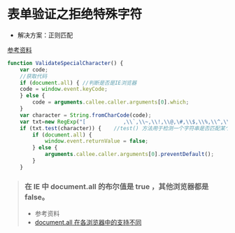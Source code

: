# 表单验证之拒绝特殊字符

- 解决方案：正则匹配

[参考资料](https://blog.csdn.net/myslife/article/details/18035415?utm_source=copy )

```javascript
function ValidateSpecialCharacter() {   
    var code;    
    //获取代码
    if (document.all) { //判断是否是IE浏览器    
    code = window.event.keyCode;    
    } else {     
        code = arguments.callee.caller.arguments[0].which;    
    }    
    var character = String.fromCharCode(code);   
    var txt=new RegExp("[            ,\\`,\\~,\\!,\\@,\#,\\$,\\%,\\^,\\+,\\*,\\&,\\\\,\\/,\\?,\\|,\\:,\\.,\\<,\\>,\\{,\\},\\(,\\),\\'',\\;,\\=,\"]");    //特殊字符正则表达式   
    if (txt.test(character)) {    //test() 方法用于检测一个字符串是否匹配某个模式.
        if (document.all) {      
            window.event.returnValue = false;     
        } else {  
            arguments.callee.caller.arguments[0].preventDefault();   
        }    
    }
```

>### 在 IE 中 document.all 的布尔值是 true ，其他浏览器都是 false。
>
>- 参考资料
>  - [document.all 在各浏览器中的支持不同](https://blog.csdn.net/fengweifree/article/details/16862495)